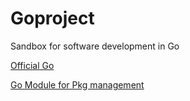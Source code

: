 # Goproject
Sandbox for software development in Go

[Official Go](https://go.dev/)

[Go Module for Pkg management](https://www.workfall.com/learning/blog/how-to-use-go-modules-for-package-management/)

